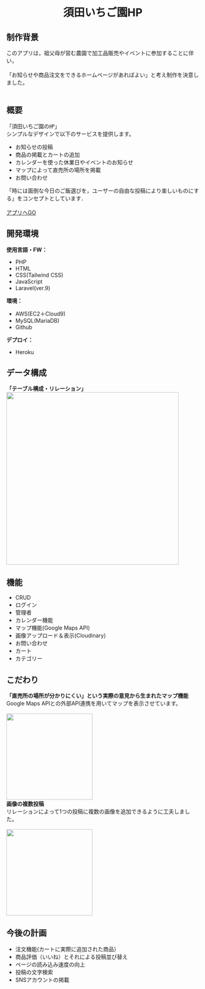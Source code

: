 <h1 align="center">須田いちご園HP</h1>

##  制作背景
このアプリは，祖父母が営む農園で加工品販売やイベントに参加することに伴い，<br><br>
「お知らせや商品注文をできるホームページがあればよい」と考え制作を決意しました。<br><br>

##  概要
「須田いちご園の㏋」<br>
シンプルなデザインで以下のサービスを提供します。
- お知らせの投稿
- 商品の掲載とカートの追加
- カレンダーを使った休業日やイベントのお知らせ
- マップによって直売所の場所を掲載
- お問い合わせ

「時には面倒な今日のご飯選びを，ユーザーの自由な投稿により楽しいものにする」をコンセプトとしています．<br><br>
<a href="https://suda-ichigoen-a77e59068cd9.herokuapp.com/" target="_blank">アプリへGO</a>

##  開発環境
<b>使用言語・FW：</b><br>
- PHP
- HTML
- CSS(Tailwind CSS)
- JavaScript
- Laravel(ver.9)

<b>環境：</b><br>
- AWS(EC2＋Cloud9)
- MySQL(MariaDB)
- Github

<b>デプロイ：</b><br>
- Heroku

##  データ構成
<b>「テーブル構成・リレーション」</b><br>
<img src="https://github.com/c0b2108596/SudaIchigoen/assets/85694080/413735ba-f580-49a5-8f20-9cdc04693d02" width="450">

##  機能
- CRUD
- ログイン
- 管理者
- カレンダー機能
- マップ機能(Google Maps API)
- 画像アップロード＆表示(Cloudinary)
- お問い合わせ
- カート
- カテゴリー

##  こだわり
<b>「直売所の場所が分かりにくい」という実際の意見から生まれたマップ機能</b><br>
Google Maps APIとの外部API連携を用いてマップを表示させています。<br><br>
<img src="https://github.com/c0b2108596/SudaIchigoen/assets/85694080/29343fca-632f-4d13-b0c6-c8a738a11928" width="225"><br>
<b>画像の複数投稿</b><br>
リレーションによって1つの投稿に複数の画像を追加できるように工夫しました。<br><br>
<img src="https://github.com/c0b2108596/SudaIchigoen/assets/85694080/25406776-8b8a-4ef6-9d3b-1d1e22057106" width="225">

##  今後の計画
- 注文機能(カートに実際に追加された商品）
- 商品評価（いいね）とそれによる投稿並び替え
- ページの読み込み速度の向上
- 投稿の文字検索
- SNSアカウントの掲載